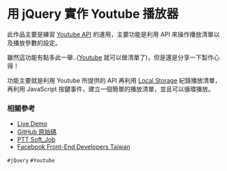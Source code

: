 # 用 jQuery 實作 Youtube 播放器

此作品主要是練習 [Youtube API](https://www.youtube.com/yt/dev/zh-TW/api-resources.html) 的運用，主要功能是利用 API 來操作播放清單以及播放參數的設定。

雖然這功能有點多此一舉..([Youtube](https://support.google.com/youtube/answer/57792?hl=zh-Hant) 就可以做清單了)，但是還是分享一下製作心得！

功能主要就是利用 Youtube 所提供的 API 再利用 [Local Storage](http://www.w3schools.com/html/html5_webstorage.asp) 紀錄播放清單，再利用 JavaScript 按鍵事件，建立一個簡單的播放清單，並且可以循環播放。

### 相關參考
* [Live Demo](https://works.ioa.tw/u2/index.html)
* [GitHub 原始碼](https://github.com/comdan66/u2)
* [PTT Soft_Job](https://www.ptt.cc/bbs/Soft_Job/M.1419871812.A.813.html)
* [Facebook Front-End Developers Taiwan](https://www.facebook.com/groups/f2e.tw/permalink/774027889301245/)

`#jQuery` `#Youtube`